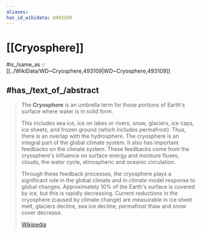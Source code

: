```yaml
---
aliases:
has_id_wikidata: Q493109
---
```


# [[Cryosphere]] 

#is_/same_as :: [[../WikiData/WD~Cryosphere,493109|WD~Cryosphere,493109]] 

## #has_/text_of_/abstract 

> The **Cryosphere** is an umbrella term for those 
> portions of Earth's surface where water is in solid form. 
> 
> This includes sea ice, ice on lakes or rivers, snow, glaciers, ice caps, ice sheets, and frozen ground (which includes permafrost). Thus, there is an overlap with the hydrosphere. The cryosphere is an integral part of the global climate system. It also has important feedbacks on the climate system. These feedbacks come from the cryosphere's influence on surface energy and moisture fluxes, clouds, the water cycle, atmospheric and oceanic circulation.
>
> Through these feedback processes, the cryosphere plays a significant role in the global climate and in climate model response to global changes. Approximately 10% of the Earth's surface is covered by ice, but this is rapidly decreasing. Current reductions in the cryosphere (caused by climate change) are measurable in ice sheet melt, glaciers decline, sea ice decline, permafrost thaw and snow cover decrease.
>
> [Wikipedia](https://en.wikipedia.org/wiki/Cryosphere) 

